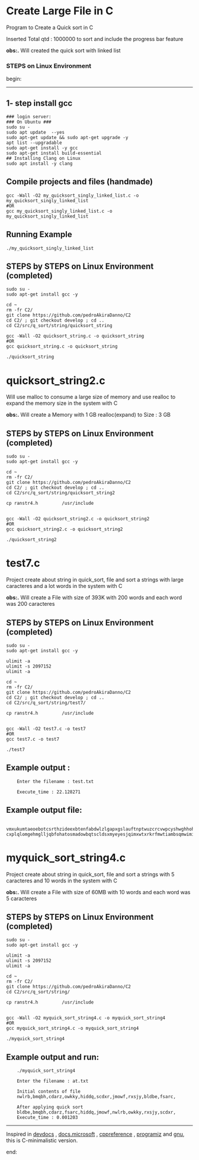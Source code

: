 # Create Large File in C

Program to Create a Quick sort in C

Inserted Total qtd : 1000000 to sort and include the progress bar feature

**obs:.**
Will created the quick sort with linked list

### STEPS on Linux Environment

begin:

---

## 1- step install gcc

    ### login server:
    ### On Ubuntu ###
    sudo su -
    sudo apt update  --yes
    sudo apt-get update && sudo apt-get upgrade -y
    apt list --upgradable
    sudo apt-get install -y gcc
    sudo apt-get install build-essential
    ## Installing Clang on Linux
    sudo apt install -y clang

## Compile projects and files (handmade)

    gcc -Wall -O2 my_quicksort_singly_linked_list.c -o my_quicksort_singly_linked_list
    #OR
    gcc my_quicksort_singly_linked_list.c -o my_quicksort_singly_linked_list

## Running Example

    ./my_quicksort_singly_linked_list

## STEPS by STEPS on Linux Environment (completed)

    sudo su -
    sudo apt-get install gcc -y

    cd ~
    rm -fr C2/
    git clone https://github.com/pedroAkiraDanno/C2
    cd C2/ ; git checkout develop ; cd ..
    cd C2/src/q_sort/string/quicksort_string

    gcc -Wall -O2 quicksort_string.c -o quicksort_string
    #OR
    gcc quicksort_string.c -o quicksort_string

    ./quicksort_string

# quicksort_string2.c

Will use malloc to consume a large size of memory and use realloc to expand the memory size in the system with C

**obs:.**
Will create a Memory with 1 GB realloc(expand) to Size : 3 GB

## STEPS by STEPS on Linux Environment (completed)

    sudo su -
    sudo apt-get install gcc -y

    cd ~
    rm -fr C2/
    git clone https://github.com/pedroAkiraDanno/C2
    cd C2/ ; git checkout develop ; cd ..
    cd C2/src/q_sort/string/quicksort_string2

    cp ranstr4.h		 /usr/include


    gcc -Wall -O2 quicksort_string2.c -o quicksort_string2
    #OR
    gcc quicksort_string2.c -o quicksort_string2

    ./quicksort_string2

# test7.c

Project create about string in quick_sort, file and sort a strings with large caracteres and a lot words in the system with C

**obs:.**
Will create a File with size of 393K with 200 words and each word was 200 caracteres

## STEPS by STEPS on Linux Environment (completed)

    sudo su -
    sudo apt-get install gcc -y

    ulimit -a
    ulimit -s 2097152
    ulimit -a

    cd ~
    rm -fr C2/
    git clone https://github.com/pedroAkiraDanno/C2
    cd C2/ ; git checkout develop ; cd ..
    cd C2/src/q_sort/string/test7/

    cp ranstr4.h		 /usr/include


    gcc -Wall -O2 test7.c -o test7
    #OR
    gcc test7.c -o test7

    ./test7

## Example output :

    	Enter the filename : test.txt

    	Execute_time : 22.128271

## Example output file:

    	vmxukumtaeoebotcsrthzideexbtenfabdwlzlgapxgslauftnptwuzcrcvwpcyshwghhohylnqzplgjavcyrdajfvhxyhpfdxonmvlzleyarfjrcnquqqfwomtovkvyiklwhzvsduvwbenfudzmwgikudypqtoyfbwncrfhnadohrudwvpseaeydcotyetdhrskjaty cxplqlomgehmglljqbfohatosmadowbqtscldsxmyeyesjqimxwtxrkrfmwtiambsqmwimihsgnksdseaqyakktpwqlfqxiknxgxlqgdzuqrxkvydvanftcclpjbmrobqwzbnffmbxdzhazmwzzduehgtqjikxlaumchujvviyuraveywdcrjlxfcgnogyoalsjhdecl

# myquick_sort_string4.c

Project create about string in quick_sort, file and sort a strings with 5 caracteres and 10 words in the system with C

**obs:.**
Will create a File with size of 60MB with 10 words and each word was 5 caracteres

## STEPS by STEPS on Linux Environment (completed)

    sudo su -
    sudo apt-get install gcc -y

    ulimit -a
    ulimit -s 2097152
    ulimit -a

    cd ~
    rm -fr C2/
    git clone https://github.com/pedroAkiraDanno/C2
    cd C2/src/q_sort/string/

    cp ranstr4.h		 /usr/include


    gcc -Wall -O2 myquick_sort_string4.c -o myquick_sort_string4
    #OR
    gcc myquick_sort_string4.c -o myquick_sort_string4

    ./myquick_sort_string4

## Example output and run:

    	./myquick_sort_string4

    	Enter the filename : at.txt

    	Initial contents of file
    	nwlrb,bmqbh,cdarz,owkky,hiddq,scdxr,jmowf,rxsjy,bldbe,fsarc,

    	After applying quick sort
    	bldbe,bmqbh,cdarz,fsarc,hiddq,jmowf,nwlrb,owkky,rxsjy,scdxr,
    	Execute_time : 0.001203

---

Inspired in [devdocs](https://devdocs.io/c/) , [docs.microsoft](https://docs.microsoft.com/en-us/cpp/c-language/?view=msvc-170) , [cppreference](https://en.cppreference.com/w/c/language) , [programiz](https://www.programiz.com/c-programming) and [gnu](https://www.gnu.org/software/gnu-c-manual/gnu-c-manual.html), this is C-minimalistic version.

end:
